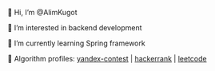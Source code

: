 👋 Hi, I’m @AlimKugot

👀 I’m interested in backend development

🌱 I’m currently learning Spring framework

🧠 Algorithm profiles: [yandex-contest](https://github.com/AlimKugot/Yandex-Algorithms) | [hackerrank](https://hackerrank.com/alim_kugotov) | [leetcode](https://leetcode.com/AlimKugotov)
